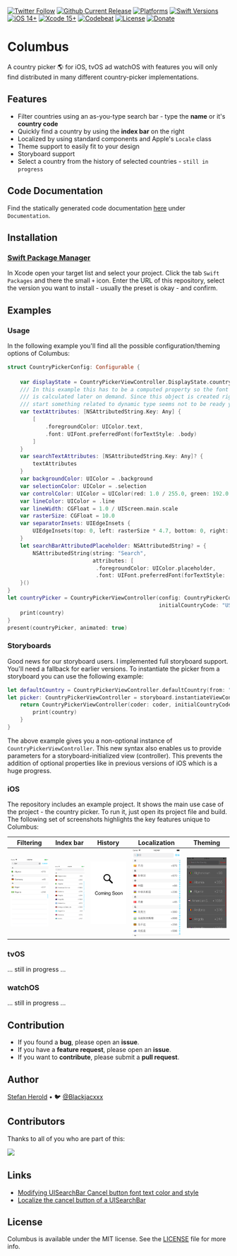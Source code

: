 <!-- [![Test](https://github.com/Blackjacx/Columbus/actions/workflows/test.yml/badge.svg)](https://github.com/Blackjacx/Columbus/actions/workflows/test.yml) -->
<!-- [![Swift Package Manager Compatible](https://img.shields.io/badge/SPM-compatible-brightgreen.svg)](https://swift.org/package-manager/) -->
[![Twitter Follow](https://img.shields.io/badge/follow-%40blackjacx-1DA1F2?logo=twitter&style=for-the-badge)](https://twitter.com/intent/follow?original_referer=https%3A%2F%2Fgithub.com%2Fblackjacx&screen_name=Blackjacxxx)
[![Github Current Release](https://img.shields.io/github/release/blackjacx/Columbus.svg)](https://github.com/Blackjacx/Columbus/releases)
[![Platforms](https://img.shields.io/endpoint?url=https%3A%2F%2Fswiftpackageindex.com%2Fapi%2Fpackages%2FBlackjacx%2FColumbus%2Fbadge%3Ftype%3Dplatforms)](https://swiftpackageindex.com/Blackjacx/Columbus)
[![Swift Versions](https://img.shields.io/endpoint?url=https%3A%2F%2Fswiftpackageindex.com%2Fapi%2Fpackages%2FBlackjacx%2FColumbus%2Fbadge%3Ftype%3Dswift-versions)](https://swiftpackageindex.com/Blackjacx/Columbus)
[![iOS 14+](https://img.shields.io/badge/iOS-13.0%2B-blue.svg)](https://developer.apple.com/download/)
[![Xcode 15+](https://img.shields.io/badge/Xcode-13%2B-blue.svg)](https://developer.apple.com/download/)
[![Codebeat](https://codebeat.co/badges/7ad2da62-af22-4a76-a4da-2eb2002bde18)](https://codebeat.co/projects/github-com-blackjacx-columbus-develop)
[![License](https://img.shields.io/github/license/blackjacx/columbus.svg)](https://github.com/blackjacx/columbus/blob/main/LICENSE)
[![Donate](https://img.shields.io/badge/Donate-PayPal-blue.svg?logo=paypal&style=for-the-badge)](https://www.paypal.me/STHEROLD)

# Columbus

A country picker 🌎 for iOS, tvOS ad watchOS with features you will only find distributed in many different country-picker implementations. 

## Features

- Filter countries using an as-you-type search bar - type the **name** or it's **country code**
- Quickly find a country by using the **index bar** on the right
- Localized by using standard components and Apple's `Locale` class
- Theme support to easily fit to your design
- Storyboard support
- Select a country from the history of selected countries - `still in progress`

## Code Documentation

Find the statically generated code documentation [here](https://swiftpackageindex.com/Blackjacx/Columbus) under `Documentation`.

## Installation

### [Swift Package Manager](https://swift.org/package-manager/)

In Xcode open your target list and select your project. Click the tab `Swift  Packages` and there the small `+` icon. Enter the URL of this repository, select the version you want to install - usually the preset is okay - and confirm.

## Examples

### Usage

In the following example you'll find all the possible configuration/theming options of Columbus:

```swift
struct CountryPickerConfig: Configurable {

    var displayState = CountryPickerViewController.DisplayState.countryCodeSelection
    /// In this example this has to be a computed property so the font object
    /// is calculated later on demand. Since this object is created right at app
    /// start something related to dynamic type seems not to be ready yet.
    var textAttributes: [NSAttributedString.Key: Any] {
        [
            .foregroundColor: UIColor.text,
            .font: UIFont.preferredFont(forTextStyle: .body)
        ]
    }
    var searchTextAttributes: [NSAttributedString.Key: Any]? {
        textAttributes
    }
    var backgroundColor: UIColor = .background
    var selectionColor: UIColor = .selection
    var controlColor: UIColor = UIColor(red: 1.0 / 255.0, green: 192.0 / 255.0, blue: 1, alpha: 1)
    var lineColor: UIColor = .line
    var lineWidth: CGFloat = 1.0 / UIScreen.main.scale
    var rasterSize: CGFloat = 10.0
    var separatorInsets: UIEdgeInsets {
        UIEdgeInsets(top: 0, left: rasterSize * 4.7, bottom: 0, right: rasterSize * 2.5)
    }
    let searchBarAttributedPlaceholder: NSAttributedString? = {
        NSAttributedString(string: "Search",
                           attributes: [
                            .foregroundColor: UIColor.placeholder,
                            .font: UIFont.preferredFont(forTextStyle: .body)])
    }()
}
let countryPicker = CountryPickerViewController(config: CountryPickerConfig(),
                                                initialCountryCode: "US") { (country) in
    print(country)
}
present(countryPicker, animated: true)

```

### Storyboards

Good news for our storyboard users. I implemented full storyboard support. You'll need a fallback for earlier versions. To instantiate the picker from a storyboard you can use the following example:

```swift
let defaultCountry = CountryPickerViewController.defaultCountry(from: "US")
let picker: CountryPickerViewController = storyboard.instantiateViewController(identifier: "Picker") { (coder) -> CountryPickerViewController? in
    return CountryPickerViewController(coder: coder, initialCountryCode: defaultCountry.isoCountryCode) { (country) in
        print(country)
    }
}
```

The above example gives you a non-optional instance of `CountryPickerViewController`. This new syntax also enables us to provide parameters for a storyboard-initialized view (controller). This prevents the addition of optional properties like in previous versions of iOS which is a huge progress.

### iOS

The repository includes an example project. It shows the main use case of the project - the country picker. To run it, just open its project file and build. The following set of screenshots highlights the key features unique to Columbus:

Filtering|Index bar|History|Localization|Theming
--- | --- | --- | --- | ---
![Searchbar](./github/assets/searchbar.png)|![Indexbar](./github/assets/indexbar.png)|![History](./github/assets/history.png)|![Localization](./github/assets/localization.png)|![Theming](./github/assets/theming.png) 


### tvOS
... still in progress ...

### watchOS
... still in progress ...

## Contribution

- If you found a **bug**, please open an **issue**.
- If you have a **feature request**, please open an **issue**.
- If you want to **contribute**, please submit a **pull request**.

## Author

[Stefan Herold](mailto:stefan.herold@gmail.com) • 🐦 [@Blackjacxxx](https://twitter.com/Blackjacxxx)

## Contributors

Thanks to all of you who are part of this:

<a href="https://github.com/blackjacx/Columbus/graphs/contributors">
  <img src="https://contrib.rocks/image?repo=blackjacx/Columbus" />
</a>

## Links

- [Modifying UISearchBar Cancel button font text color and style](https://stackoverflow.com/questions/11572372/modifying-uisearchbar-cancel-button-font-text-color-and-style)
- [Localize the cancel button of a UISearchBar](https://stackoverflow.com/questions/12031942/uisearchbar-cancel-button-change-language-of-word-cancel-in-uisearchdisplaycon)

## License

Columbus is available under the MIT license. See the [LICENSE](LICENSE) file for more info.
